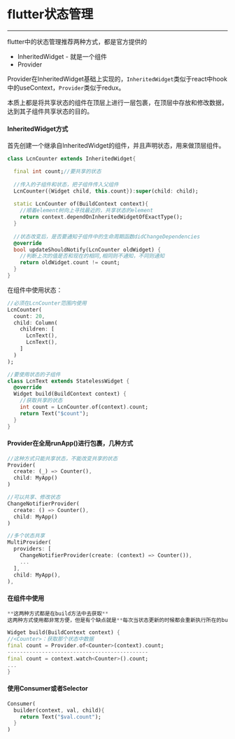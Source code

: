 # flutter状态管理
---

flutter中的状态管理推荐两种方式，都是官方提供的

- InheritedWidget - 就是一个组件
- Provider
 
Provider在InheritedWidget基础上实现的，`InheritedWidget`类似于react中hook中的useContext，`Provider`类似于redux。

本质上都是将共享状态的组件在顶层上进行一层包裹，在顶层中存放和修改数据，达到其子组件共享状态的目的。

#### InheritedWidget方式
首先创建一个继承自InheritedWidget的组件，并且声明状态，用来做顶层组件。
```dart
class LcnCounter extends InheritedWidget{

  final int count;//要共享的状态
  
  //传入的子组件和状态，把子组件传入父组件
  LcnCounter({Widget child, this.count}):super(child: child);
  
  static LcnCounter of(BuildContext context){
    //顺着element树向上寻找最近的，共享状态的element
    return context.dependOnInheritedWidgetOfExactType();
  }
  
  //状态改变后，是否要通知子组件中的生命周期函数didChangeDependencies
  @override
  bool updateShouldNotify(LcnCounter oldWidget) {
    //判断上次的值是否和现在的相同,相同则不通知，不同则通知
    return oldWidget.count != count;
  }
}
```

在组件中使用状态：
```dart
//必须在LcnCounter范围内使用
LcnCounter(
  count: 20,
  child: Column(
    children: [
      LcnText(), 
      LcnText(),
    ]
  )
);

//要使用状态的子组件
class LcnText extends StatelessWidget {
  @override
  Widget build(BuildContext context) {
    //获取共享的状态
    int count = LcnCounter.of(context).count;
    return Text("$count");
  }
}
```

#### Provider在全局runApp()进行包裹，几种方式
```dart
//这种方式只能共享状态，不能改变共享的状态
Provider(
  create: (_) => Counter(),
  child: MyApp()
)

//可以共享、修改状态
ChangeNotifierProvider(
  create: () => Counter(),
  child: MyApp()
)

//多个状态共享
MultiProvider(
  providers: [
    ChangeNotifierProvider(create: (context) => Counter()),
    ...
  ],
  child: MyApp(),
),
```
#### 在组件中使用
```dart
**这两种方式都是在build方法中去获取**
这两种方式使用都非常方便，但是有个缺点就是**每次当状态更新的时候都会重新执行所在的build方法**

Widget build(BuildContext context) {
//<Counter>：获取那个状态中数据
final count = Provider.of<Counter>(context).count;
---------------------------------------------
final count = context.watch<Counter>().count;
...
}
```

#### 使用Consumer或者Selector
```dart
Consumer(
  builder(context, val, child){
    return Text("$val.count");
  } 
)
```



